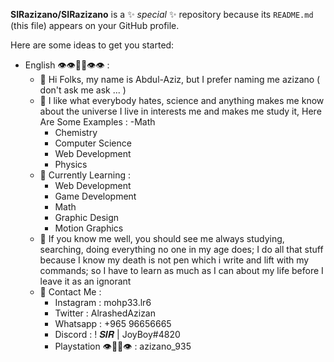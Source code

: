 **SIRazizano/SIRazizano** is a ✨ _special_ ✨ repository because its `README.md` (this file) appears on your GitHub profile.

Here are some ideas to get you started:
- English 👁👁👃🏻👁👁 :
  - 🔭 Hi Folks, my name is Abdul-Aziz, but I prefer naming me azizano ( don't ask me ask ... )
  - 🌱 I like what everybody hates, science and anything makes me know about the universe I live in interests me and makes me study it, Here Are Some Examples :
       -Math 
       - Chemistry 
       - Computer Science 
       - Web Development 
       - Physics
  - 👯 Currently Learning : 
       - Web Development 
       - Game Development 
       - Math 
       - Graphic Design
       - Motion Graphics
  - 🤔 If you know me well, you should see me always studying, searching, doing everything no one in my age does; I do all that stuff because I know my death is not pen        which i write and lift with my commands; so I have to learn as much as I can about my life before I leave it as an ignorant
  - 💬 Contact Me : 
       - Instagram : mohp33.lr6 
       - Twitter : AlrashedAzizan 
       - Whatsapp : +965 96656665 
       - Discord : ! 𝑺𝑰𝑹 | JoyBoy#4820 
       - Playstation 👁👃🏻👁 : azizano_935

